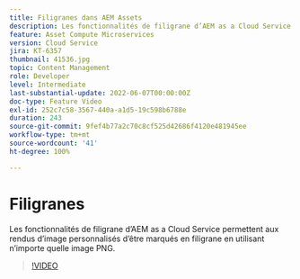 ```yaml
---
title: Filigranes dans AEM Assets
description: Les fonctionnalités de filigrane d’AEM as a Cloud Service permettent aux rendus d’image personnalisés d’être marqués en filigrane en utilisant n’importe quelle image PNG.
feature: Asset Compute Microservices
version: Cloud Service
jira: KT-6357
thumbnail: 41536.jpg
topic: Content Management
role: Developer
level: Intermediate
last-substantial-update: 2022-06-07T00:00:00Z
doc-type: Feature Video
exl-id: 252c7c58-3567-440a-a1d5-19c598b6788e
duration: 243
source-git-commit: 9fef4b77a2c70c8cf525d42686f4120e481945ee
workflow-type: tm+mt
source-wordcount: '41'
ht-degree: 100%

---
```


# Filigranes

Les fonctionnalités de filigrane d’AEM as a Cloud Service permettent aux rendus d’image personnalisés d’être marqués en filigrane en utilisant n’importe quelle image PNG.

>[!VIDEO](https://video.tv.adobe.com/v/41536?quality=12&learn=on)
